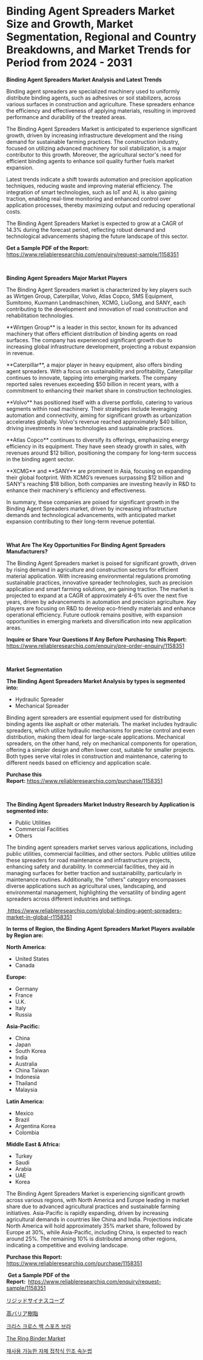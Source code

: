 <p><h1>Binding Agent Spreaders Market Size and Growth, Market Segmentation, Regional and Country Breakdowns, and Market Trends for Period from 2024 -  2031</h1></p><p><strong>Binding Agent Spreaders Market Analysis and Latest Trends</strong></p>
<p><p>Binding agent spreaders are specialized machinery used to uniformly distribute binding agents, such as adhesives or soil stabilizers, across various surfaces in construction and agriculture. These spreaders enhance the efficiency and effectiveness of applying materials, resulting in improved performance and durability of the treated areas.</p><p>The Binding Agent Spreaders Market is anticipated to experience significant growth, driven by increasing infrastructure development and the rising demand for sustainable farming practices. The construction industry, focused on utilizing advanced machinery for soil stabilization, is a major contributor to this growth. Moreover, the agricultural sector's need for efficient binding agents to enhance soil quality further fuels market expansion.</p><p>Latest trends indicate a shift towards automation and precision application techniques, reducing waste and improving material efficiency. The integration of smart technologies, such as IoT and AI, is also gaining traction, enabling real-time monitoring and enhanced control over application processes, thereby maximizing output and reducing operational costs.</p><p>The Binding Agent Spreaders Market is expected to grow at a CAGR of 14.3% during the forecast period, reflecting robust demand and technological advancements shaping the future landscape of this sector.</p></p>
<p><strong>Get a Sample PDF of the Report:&nbsp;</strong> <a href="https://www.reliableresearchiq.com/enquiry/request-sample/1158351">https://www.reliableresearchiq.com/enquiry/request-sample/1158351</a></p>
<p>&nbsp;</p>
<p><strong>Binding Agent Spreaders Major Market Players</strong></p>
<p><p>The Binding Agent Spreaders market is characterized by key players such as Wirtgen Group, Caterpillar, Volvo, Atlas Copco, SMS Equipment, Sumitomo, Kuxmann Landmaschinen, XCMG, LiuGong, and SANY, each contributing to the development and innovation of road construction and rehabilitation technologies. </p><p>**Wirtgen Group** is a leader in this sector, known for its advanced machinery that offers efficient distribution of binding agents on road surfaces. The company has experienced significant growth due to increasing global infrastructure development, projecting a robust expansion in revenue. </p><p>**Caterpillar**, a major player in heavy equipment, also offers binding agent spreaders. With a focus on sustainability and profitability, Caterpillar continues to innovate, tapping into emerging markets. The company reported sales revenues exceeding $50 billion in recent years, with a commitment to enhancing their market share in construction technologies.</p><p>**Volvo** has positioned itself with a diverse portfolio, catering to various segments within road machinery. Their strategies include leveraging automation and connectivity, aiming for significant growth as urbanization accelerates globally. Volvo's revenue reached approximately $40 billion, driving investments in new technologies and sustainable practices.</p><p>**Atlas Copco** continues to diversify its offerings, emphasizing energy efficiency in its equipment. They have seen steady growth in sales, with revenues around $12 billion, positioning the company for long-term success in the binding agent sector.</p><p>**XCMG** and **SANY** are prominent in Asia, focusing on expanding their global footprint. With XCMG’s revenues surpassing $12 billion and SANY's reaching $18 billion, both companies are investing heavily in R&D to enhance their machinery's efficiency and effectiveness.</p><p>In summary, these companies are poised for significant growth in the Binding Agent Spreaders market, driven by increasing infrastructure demands and technological advancements, with anticipated market expansion contributing to their long-term revenue potential.</p></p>
<p>&nbsp;</p>
<p><strong>What Are The Key Opportunities For Binding Agent Spreaders Manufacturers?</strong></p>
<p><p>The Binding Agent Spreaders market is poised for significant growth, driven by rising demand in agriculture and construction sectors for efficient material application. With increasing environmental regulations promoting sustainable practices, innovative spreader technologies, such as precision application and smart farming solutions, are gaining traction. The market is projected to expand at a CAGR of approximately 4-6% over the next five years, driven by advancements in automation and precision agriculture. Key players are focusing on R&D to develop eco-friendly materials and enhance operational efficiency. Future outlook remains positive, with expansion opportunities in emerging markets and diversification into new application areas.</p></p>
<p><strong>Inquire or Share Your Questions If Any Before Purchasing This Report:</strong> <a href="https://www.reliableresearchiq.com/enquiry/pre-order-enquiry/1158351">https://www.reliableresearchiq.com/enquiry/pre-order-enquiry/1158351</a></p>
<p>&nbsp;</p>
<p><strong>Market Segmentation</strong></p>
<p><strong>The Binding Agent Spreaders Market Analysis by types is segmented into:</strong></p>
<p><ul><li>Hydraulic Spreader</li><li>Mechanical Spreader</li></ul></p>
<p><p>Binding agent spreaders are essential equipment used for distributing binding agents like asphalt or other materials. The market includes hydraulic spreaders, which utilize hydraulic mechanisms for precise control and even distribution, making them ideal for large-scale applications. Mechanical spreaders, on the other hand, rely on mechanical components for operation, offering a simpler design and often lower cost, suitable for smaller projects. Both types serve vital roles in construction and maintenance, catering to different needs based on efficiency and application scale.</p></p>
<p><strong>Purchase this Report:&nbsp;</strong><a href="https://www.reliableresearchiq.com/purchase/1158351">https://www.reliableresearchiq.com/purchase/1158351</a></p>
<p>&nbsp;</p>
<p><strong>The Binding Agent Spreaders Market Industry Research by Application is segmented into:</strong></p>
<p><ul><li>Public Utilities</li><li>Commercial Facilities</li><li>Others</li></ul></p>
<p><p>The binding agent spreaders market serves various applications, including public utilities, commercial facilities, and other sectors. Public utilities utilize these spreaders for road maintenance and infrastructure projects, enhancing safety and durability. In commercial facilities, they aid in managing surfaces for better traction and sustainability, particularly in maintenance routines. Additionally, the "others" category encompasses diverse applications such as agricultural uses, landscaping, and environmental management, highlighting the versatility of binding agent spreaders across different industries and settings.</p></p>
<p><a href="https://www.reliableresearchiq.com/global-binding-agent-spreaders-market-in-global-r1158351">&nbsp;https://www.reliableresearchiq.com/global-binding-agent-spreaders-market-in-global-r1158351</a></p>
<p><strong>In terms of Region, the Binding Agent Spreaders Market Players available by Region are:</strong></p>
<p>
    <p> <strong> North America: </strong>
        <ul>
            <li>United States</li>
            <li>Canada</li>
        </ul>
        </p> 
    <p> <strong> Europe: </strong>
        <ul>
            <li>Germany</li>
            <li>France</li>
            <li>U.K.</li>
            <li>Italy</li>
            <li>Russia</li>
        </ul>
        </p> 
    <p> <strong> Asia-Pacific: </strong>
        <ul>
            <li>China</li>
            <li>Japan</li>
            <li>South Korea</li>
            <li>India</li>
            <li>Australia</li>
            <li>China Taiwan</li>
            <li>Indonesia</li>
            <li>Thailand</li>
            <li>Malaysia</li>
        </ul>
        </p> 
    <p> <strong> Latin America: </strong>
        <ul>
            <li>Mexico</li>
            <li>Brazil</li>
            <li>Argentina Korea</li>
            <li>Colombia</li>
        </ul>
        </p> 
    <p> <strong> Middle East & Africa: </strong>
        <ul>
            <li>Turkey</li>
            <li>Saudi</li>
            <li>Arabia</li>
            <li>UAE</li>
            <li>Korea</li>
        </ul>
    </p>
    </p>
<p><p>The Binding Agent Spreaders Market is experiencing significant growth across various regions, with North America and Europe leading in market share due to advanced agricultural practices and sustainable farming initiatives. Asia-Pacific is rapidly expanding, driven by increasing agricultural demands in countries like China and India. Projections indicate North America will hold approximately 35% market share, followed by Europe at 30%, while Asia-Pacific, including China, is expected to reach around 25%. The remaining 10% is distributed among other regions, indicating a competitive and evolving landscape.</p></p>
<p><strong>Purchase this Report: </strong><a href="https://www.reliableresearchiq.com/purchase/1158351">https://www.reliableresearchiq.com/purchase/1158351</a></p>
<p>&nbsp;<strong>Get a Sample PDF of the Report:&nbsp;&nbsp;</strong><a href="https://www.reliableresearchiq.com/enquiry/request-sample/1158351">https://www.reliableresearchiq.com/enquiry/request-sample/1158351</a></p>
<p><strong></strong></p>
<p><p><a href="https://medium.com/@rick7624852024/rigid-sinuscopes-market-%E3%81%AF-%E3%82%B3%E3%82%B9%E3%83%88%E7%AE%A1%E7%90%86%E3%81%A8%E5%8A%B9%E7%8E%87%E5%90%91%E4%B8%8A%E3%82%92%E5%84%AA%E5%85%88%E3%81%97%E3%81%BE%E3%81%99-%E3%81%95%E3%82%89%E3%81%AB-%E5%A0%B1%E5%91%8A%E6%9B%B8%E3%81%AF%E5%B8%82%E5%A0%B4%E3%81%AE%E9%9C%80%E8%A6%81%E9%9D%A2%E3%81%A8%E4%BE%9B%E7%B5%A6%E9%9D%A2%E3%81%AE%E4%B8%A1%E6%96%B9%E3%82%92%E3%82%AB%E3%83%90%E3%83%BC%E3%81%97%E3%81%A6%E3%81%84%E3%81%BE%E3%81%99-rigid-sinuscopes-%E5%B8%82%E5%A0%B4%E3%81%AF-ba712720c5b4">リジッドサイナスコープ</a></p><p><a href="https://medium.com/@rick7624852024/high-barrier-resin-market-%E3%81%AE%E3%82%B0%E3%83%AD%E3%83%BC%E3%83%90%E3%83%AB%E5%B8%82%E5%A0%B4%E6%A6%82%E8%A6%81%E3%81%AF-%E4%B8%96%E7%95%8C%E3%81%8A%E3%82%88%E3%81%B3%E4%B8%BB%E8%A6%81%E5%B8%82%E5%A0%B4%E3%81%AB%E3%81%8A%E3%81%91%E3%82%8B%E6%A5%AD%E7%95%8C%E3%81%AB%E5%BD%B1%E9%9F%BF%E3%82%92%E4%B8%8E%E3%81%88%E3%82%8B%E4%B8%BB%E8%A6%81%E3%81%AA%E3%83%88%E3%83%AC%E3%83%B3%E3%83%89%E3%81%AB%E3%81%A4%E3%81%84%E3%81%A6-%E7%8B%AC%E8%87%AA%E3%81%AE%E8%A6%96%E7%82%B9%E3%82%92%E6%8F%90%E4%BE%9B%E3%81%97%E3%81%BE%E3%81%99-1fd0062524ff">高バリア樹脂</a></p><p><a href="https://medium.com/@felipeuckertos/%EC%84%B8%EA%B3%84-criss-cross-back-sports-bra-market-%EC%9D%80-2024%EC%97%90%EC%84%9C-2031%EB%A1%9C-%EC%97%B0%ED%8F%89%EA%B7%A0-%EC%A6%9D%EA%B0%80%EC%9C%A8%EC%9D%84-%EB%B3%B4%EC%9D%BC-%EA%B2%83%EC%9C%BC%EB%A1%9C-%EC%98%88%EC%83%81%EB%90%A9%EB%8B%88%EB%8B%A4-9eb19289c4d9">크리스 크로스 백 스포츠 브라</a></p><p><a href="https://www.linkedin.com/pulse/global-ring-binder-market-exploring-share-trends-future-growth-axbxe?trackingId=%2BPcOQgYYSNyU2JDUC4rAXA%3D%3D">The Ring Binder Market</a></p><p><a href="https://medium.com/@felipeuckertos/reusable-self-adhesive-false-eyelashes-market-%EC%9D%98-%EA%B8%80%EB%A1%9C%EB%B2%8C-%EC%8B%9C%EC%9E%A5-%EA%B0%9C%EC%9A%94%EB%8A%94-%EC%A0%84-%EC%84%B8%EA%B3%84-%EB%B0%8F-%EC%A3%BC%EC%9A%94-%EC%8B%9C%EC%9E%A5%EC%9D%98-%EC%82%B0%EC%97%85%EC%97%90-%EC%98%81%ED%96%A5%EC%9D%84-%EB%AF%B8%EC%B9%98%EB%8A%94-%EC%A3%BC%EC%9A%94-%ED%8A%B8%EB%A0%8C%EB%93%9C%EC%97%90-%EB%8C%80%ED%95%9C-f260b4981a3e">재사용 가능한 자체 접착식 인조 속눈썹</a></p></p>